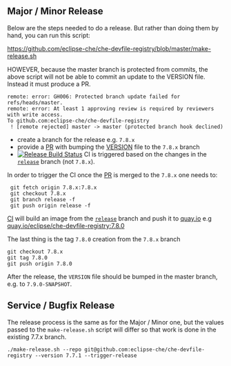 ## Major / Minor Release

Below are the steps needed to do a release. But rather than doing them by hand, you can run this script:

https://github.com/eclipse-che/che-devfile-registry/blob/master/make-release.sh

HOWEVER, because the master branch is protected from commits, the above script will not be able to commit an update to the VERSION file. Instead it must produce a PR.

```
remote: error: GH006: Protected branch update failed for refs/heads/master.
remote: error: At least 1 approving review is required by reviewers with write access.
To github.com:eclipse-che/che-devfile-registry
 ! [remote rejected] master -> master (protected branch hook declined)
```

- create a branch for the release e.g. `7.8.x`
- provide a [PR](https://github.com/eclipse-che/che-devfile-registry/pull/171) with bumping the [VERSION](https://github.com/eclipse-che/che-devfile-registry/blob/master/VERSION) file to the `7.8.x` branch
- [![Release Build Status](https://ci.centos.org/buildStatus/icon?subject=release&job=devtools-che-devfile-registry-release/)](https://ci.centos.org/job/devtools-che-devfile-registry-release/) CI is triggered based on the changes in the [`release`](https://github.com/eclipse-che/che-devfile-registry/tree/release) branch (not `7.8.x`).

In order to trigger the CI once the [PR](https://github.com/eclipse-che/che-devfile-registry/pull/171) is merged to the `7.8.x` one needs to:

```
 git fetch origin 7.8.x:7.8.x
 git checkout 7.8.x
 git branch release -f 
 git push origin release -f
```

[CI](https://ci.centos.org/job/devtools-che-devfile-registry-release/) will build an image from the [`release`](https://github.com/eclipse-che/che-devfile-registry/tree/release) branch and push it to [quay.io](https://quay.io/organization/eclipse) e.g [quay.io/eclipse/che-devfile-registry:7.8.0](https://quay.io/repository/eclipse/che-devfile-registry?tab=tags&tag=7.8.0)

The last thing is the tag `7.8.0` creation from the `7.8.x` branch

```
git checkout 7.8.x
git tag 7.8.0
git push origin 7.8.0
```

After the release, the `VERSION` file should be bumped in the master branch, e.g. to `7.9.0-SNAPSHOT`.

## Service / Bugfix  Release

The release process is the same as for the Major / Minor one, but the values passed to the `make-release.sh` script will differ so that work is done in the existing 7.7.x branch.

```
./make-release.sh --repo git@github.com:eclipse-che/che-devfile-registry --version 7.7.1 --trigger-release
```

